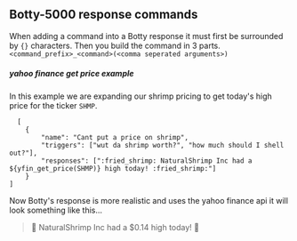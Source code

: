 ## Botty-5000 response commands

When adding a command into a Botty response it must first be surrounded by `{}` characters. Then you build the command
in 3 parts. `<command_prefix>_<command>(<comma seperated arguments>)`

##### yahoo finance get price example
In this example we are expanding our shrimp pricing to get today's high price for the ticker `SHMP`.
```
  [
    {
        "name": "Cant put a price on shrimp",
        "triggers": ["wut da shrimp worth?", "how much should I shell out?"],
        "responses": [":fried_shrimp: NaturalShrimp Inc had a ${yfin_get_price(SHMP)} high today! :fried_shrimp:"]
    }
]
```
Now Botty's response is more realistic and uses the yahoo finance api it will look something like this...
> 🍤 NaturalShrimp Inc had a $0.14 high today! 🍤